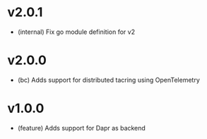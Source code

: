 # v2.0.1

- (internal) Fix go module definition for v2

# v2.0.0

- (bc) Adds support for distributed tacring using OpenTelemetry

# v1.0.0

- (feature) Adds support for Dapr as backend
